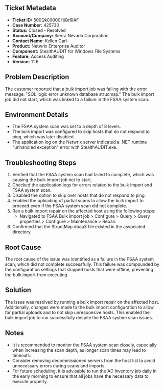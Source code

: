 ## Ticket Metadata
- **Ticket ID:** 500Qk00000HjQr6IAF
- **Case Number:** 425730
- **Status:** Closed - Resolved
- **Account/Company:** Sierra Nevada Corporation
- **Contact Name:** Kellen Carl
- **Product:** Netwrix Enterprise Auditor
- **Component:** StealthAUDIT for Windows File Systems
- **Feature:** Access Auditing
- **Version:** 11.6

## Problem Description
The customer reported that a bulk import job was failing with the error message: "SQL logic error unknown database strucmap." The bulk import job did not start, which was linked to a failure in the FSAA system scan.

## Environment Details
- The FSAA system scan was set to a depth of 8 levels.
- The bulk import was configured to skip hosts that do not respond to ping, which was later disabled.
- The application log on the Netwrix server indicated a .NET runtime "unhandled exception" error with StealthAUDIT.exe.

## Troubleshooting Steps
1. Verified that the FSAA system scan had failed to complete, which was causing the bulk import job not to start.
2. Checked the application logs for errors related to the bulk import and FSAA system scan.
3. Disabled the option to skip over hosts that do not respond to ping.
4. Enabled the uploading of partial scans to allow the bulk import to proceed even if the FSAA system scan did not complete.
5. Ran a bulk import repair on the affected host using the following steps:
   - Navigated to FSAA Bulk import job > Configure > Query > Query properties > Configure > Maintenance > Repair.
6. Confirmed that the StructMap.dbaa3 file existed in the associated directory.

## Root Cause
The root cause of the issue was identified as a failure in the FSAA system scan, which did not complete successfully. This failure was compounded by the configuration settings that skipped hosts that were offline, preventing the bulk import from executing.

## Solution
The issue was resolved by running a bulk import repair on the affected host. Additionally, changes were made to the bulk import configuration to allow for partial uploads and to not skip unresponsive hosts. This enabled the bulk import job to run successfully despite the FSAA system scan issues.

## Notes
- It is recommended to monitor the FSAA system scan closely, especially when increasing the scan depth, as longer scan times may lead to timeouts.
- Consider removing decommissioned servers from the host list to avoid unnecessary errors during scans and imports.
- For future scheduling, it is advisable to run the AD Inventory job daily in the early morning to ensure that all jobs have the necessary data to execute properly.